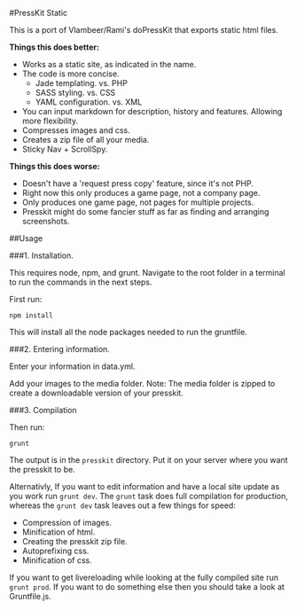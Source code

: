 #PressKit Static

This is a port of Vlambeer/Rami's doPressKit that exports static html files.

**Things this does better:**

- Works as a static site, as indicated in the name.
- The code is more concise.
    - Jade templating. vs. PHP
    - SASS styling. vs. CSS
    - YAML configuration. vs. XML
- You can input markdown for description, history and features. Allowing more flexibility.
- Compresses images and css.
- Creates a zip file of all your media.
- Sticky Nav + ScrollSpy.

**Things this does worse:**

- Doesn't have a 'request press copy' feature, since it's not PHP.
- Right now this only produces a game page, not a company page.
- Only produces one game page, not pages for multiple projects.
- Presskit might do some fancier stuff as far as finding and arranging screenshots.

##Usage

###1. Installation. 

This requires node, npm, and grunt. Navigate to the root folder in a terminal to run the commands in the next steps.

First run:

`npm install`

This will install all the node packages needed to run the gruntfile.

###2. Entering information.

Enter your information in data.yml.

Add your images to the media folder. Note: The media folder is zipped to create a downloadable version of your presskit.

###3. Compilation

Then run:

`grunt`

The output is in the `presskit` directory. Put it on your server where you want the presskit to be.

Alternativly, If you want to edit information and have a local site update as you work run `grunt dev`. The `grunt` task does full compilation for production, whereas the `grunt dev` task leaves out a few things for speed:

- Compression of images.
- Minification of html.
- Creating the presskit zip file.
- Autoprefixing css.
- Minification of css.

If you want to get livereloading while looking at the fully compiled site run `grunt prod`. If you want to do something else then you should take a look at Gruntfile.js.
